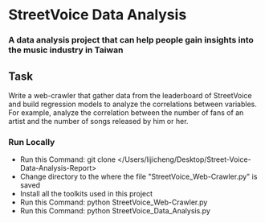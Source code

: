 # StreetVoice Data Analysis

### A data analysis project that can help people gain insights into the music industry in Taiwan

## Task
Write a web-crawler that gather data from the leaderboard of StreetVoice and build regression models to analyze the correlations between variables.  
For example, analyze the correlation between the number of fans of an artist and the number of songs released by him or her.

### Run Locally
* Run this Command: git clone </Users/lijicheng/Desktop/Street-Voice-Data-Analysis-Report>
* Change directory to the where the file "StreetVoice_Web-Crawler.py" is saved
* Install all the toolkits used in this project
* Run this Command: python StreetVoice_Web-Crawler.py
* Run this Command: python StreetVoice_Data_Analysis.py

